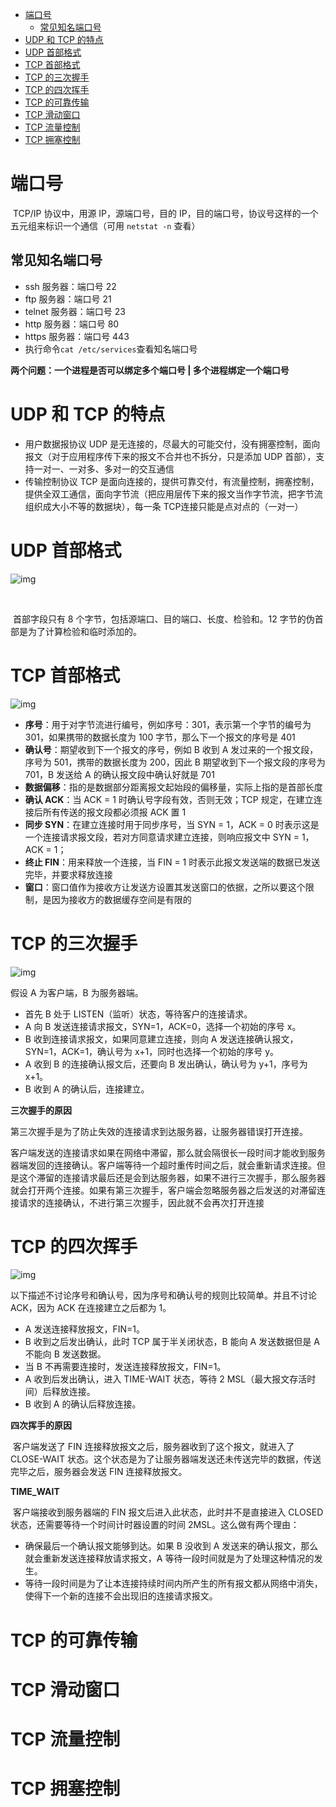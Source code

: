 * [端口号](#端口号)
	* [常见知名端口号](#常见知名端口号)
* [UDP 和 TCP 的特点](#udp-和-tcp-的特点)
* [UDP 首部格式](#udp-首部格式)
* [TCP 首部格式](#tcp-首部格式)
* [TCP 的三次握手](#tcp-的三次握手)
* [TCP 的四次挥手](#tcp-的四次挥手)
* [TCP 的可靠传输](#tcp-的可靠传输)
* [TCP 滑动窗口](#tcp-滑动窗口)
* [TCP 流量控制](#tcp-流量控制)
* [TCP 拥塞控制](#tcp-拥塞控制)

# 端口号

​	TCP/IP 协议中，用源 IP，源端口号，目的 IP，目的端口号，协议号这样的一个五元组来标识一个通信（可用 `netstat -n` 查看）

## 常见知名端口号

- ssh 服务器：端口号 22
- ftp 服务器：端口号 21
- telnet 服务器：端口号 23
- http 服务器：端口号 80
- https 服务器：端口号 443
- 执行命令`cat /etc/services`查看知名端口号

**两个问题：一个进程是否可以绑定多个端口号 | 多个进程绑定一个端口号**

# UDP 和 TCP 的特点

- 用户数据报协议 UDP 是无连接的，尽最大的可能交付，没有拥塞控制，面向报文（对于应用程序传下来的报文不合并也不拆分，只是添加 UDP 首部），支持一对一、一对多、多对一的交互通信
- 传输控制协议 TCP 是面向连接的，提供可靠交付，有流量控制，拥塞控制，提供全双工通信，面向字节流（把应用层传下来的报文当作字节流，把字节流组织成大小不等的数据块），每一条 TCP连接只能是点对点的（一对一）

# UDP 首部格式

![img](img/IMG_20190314_171443.jpg)

​	

​	首部字段只有 8 个字节，包括源端口、目的端口、长度、检验和。12 字节的伪首部是为了计算检验和临时添加的。

# TCP 首部格式

![img](img\IMG_20190314_170324.jpg)

- **序号**：用于对字节流进行编号，例如序号：301，表示第一个字节的编号为 301，如果携带的数据长度为 100 字节，那么下一个报文的序号是 401
- **确认号**：期望收到下一个报文的序号，例如 B 收到 A 发过来的一个报文段，序号为 501，携带的数据长度为 200，因此 B 期望收到下一个报文段的序号为 701，B 发送给 A 的确认报文段中确认好就是 701
- **数据偏移**：指的是数据部分距离报文起始段的偏移量，实际上指的是首部长度
- **确认 ACK**：当 ACK = 1 时确认号字段有效，否则无效；TCP 规定，在建立连接后所有传送的报文段都必须报 ACK 置 1
- **同步 SYN**：在建立连接时用于同步序号，当 SYN = 1，ACK = 0 时表示这是一个连接请求报文段，若对方同意请求建立连接，则响应报文中 SYN = 1，ACK = 1；
- **终止 FIN**：用来释放一个连接，当 FIN = 1 时表示此报文发送端的数据已发送完毕，并要求释放连接
- **窗口**：窗口值作为接收方让发送方设置其发送窗口的依据，之所以要这个限制，是因为接收方的数据缓存空间是有限的

# TCP 的三次握手

![img](img/asdfghjhgfds.png)

假设 A 为客户端，B 为服务器端。

- 首先 B 处于 LISTEN（监听）状态，等待客户的连接请求。
- A 向 B 发送连接请求报文，SYN=1，ACK=0，选择一个初始的序号 x。
- B 收到连接请求报文，如果同意建立连接，则向 A 发送连接确认报文，SYN=1，ACK=1，确认号为 x+1，同时也选择一个初始的序号 y。
- A 收到 B 的连接确认报文后，还要向 B 发出确认，确认号为 y+1，序号为 x+1。
- B 收到 A 的确认后，连接建立。

**三次握手的原因**

​	第三次握手是为了防止失效的连接请求到达服务器，让服务器错误打开连接。

​	客户端发送的连接请求如果在网络中滞留，那么就会隔很长一段时间才能收到服务器端发回的连接确认。客户端等待一个超时重传时间之后，就会重新请求连接。但是这个滞留的连接请求最后还是会到达服务器，如果不进行三次握手，那么服务器就会打开两个连接。如果有第三次握手，客户端会忽略服务器之后发送的对滞留连接请求的连接确认，不进行第三次握手，因此就不会再次打开连接

# TCP 的四次挥手

![img](img/edfihjkdkhshsk.png)

​	以下描述不讨论序号和确认号，因为序号和确认号的规则比较简单。并且不讨论 ACK，因为 ACK 在连接建立之后都为 1。

- A 发送连接释放报文，FIN=1。
- B 收到之后发出确认，此时 TCP 属于半关闭状态，B 能向 A 发送数据但是 A 不能向 B 发送数据。
- 当 B 不再需要连接时，发送连接释放报文，FIN=1。
- A 收到后发出确认，进入 TIME-WAIT 状态，等待 2 MSL（最大报文存活时间）后释放连接。
- B 收到 A 的确认后释放连接。

**四次挥手的原因**

​	客户端发送了 FIN 连接释放报文之后，服务器收到了这个报文，就进入了 CLOSE-WAIT 状态。这个状态是为了让服务器端发送还未传送完毕的数据，传送完毕之后，服务器会发送 FIN 连接释放报文。

**TIME_WAIT**

​	客户端接收到服务器端的 FIN 报文后进入此状态，此时并不是直接进入 CLOSED 状态，还需要等待一个时间计时器设置的时间 2MSL。这么做有两个理由：

- 确保最后一个确认报文能够到达。如果 B 没收到 A 发送来的确认报文，那么就会重新发送连接释放请求报文，A 等待一段时间就是为了处理这种情况的发生。
- 等待一段时间是为了让本连接持续时间内所产生的所有报文都从网络中消失，使得下一个新的连接不会出现旧的连接请求报文。

# TCP 的可靠传输

# TCP 滑动窗口

# TCP 流量控制

# TCP 拥塞控制

